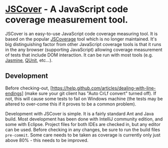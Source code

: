 [JSCover](http://tntim96.github.com/JSCover) - A JavaScript code coverage measurement tool.
================================

JSCover is an easy-to-use JavaScript code coverage measuring tool. It is based on the popular
[JSCoverage](http://siliconforks.com/jscoverage/)
tool which is no longer maintained. It's big distinguishing factor from other JavaScript coverage tools is that it runs
in the any browser (supporting JavaScript) allowing coverage measurement of tests that include DOM interaction.
It can be run with most tools (e.g.
[Jasmine](http://pivotal.github.com/jasmine/),
[QUnit](http://qunitjs.com/), etc...).

Development
-----------

Before checking-out,
[https://help.github.com/articles/dealing-with-line-endings]
(make sure your git client has "Auto CrLf convert" turned off).
If not, this will cause some tests to fail on Windows machine (the tests may be altered to over-come this if it
proves to be a common problem).

Development with JSCover is simple. It is a fairly standard Ant and Java build.
Most development has been done with IntelliJ community edition, and some with Eclipse.
Project files for both IDEs are checked in, but any editor can be used.
Before checking in any changes, be sure to run the build files `pre-commit`.
Some care needs to be taken as coverage is currently only just above 80%  - this needs to be improved.



